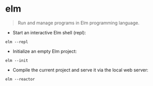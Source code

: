 # elm

> Run and manage programs in Elm programming language.

- Start an interactive Elm shell (repl):

`elm --repl`

- Initialize an empty Elm project:

`elm --init`

- Compile the current project and serve it via the local web server:

`elm --reactor`

